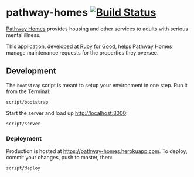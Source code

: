 # pathway-homes [![Build Status](https://travis-ci.org/alindeman/pathway-homes.svg?branch=master)](https://travis-ci.org/alindeman/pathway-homes)

[Pathway Homes](http://www.pathwayhomes.org/) provides housing and other
services to adults with serious mental illness.

This application, developed at [Ruby for Good](http://rubyforgood.com/), helps
Pathway Homes manage maintenance requests for the properties they oversee.

## Development

The `bootstrap` script is meant to setup your environment in one step. Run it
from the Terminal:

```
script/bootstrap
```

Start the server and load up <http://localhost:3000>:

```
script/server
```

### Deployment

Production is hosted at <https://pathway-homes.herokuapp.com>. To deploy,
commit your changes, push to master, then:

```
script/deploy
```
